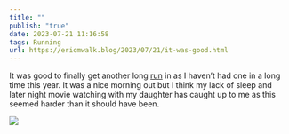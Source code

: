 ```yaml
---
title: ""
publish: "true"
date: 2023-07-21 11:16:58
tags: Running
url: https://ericmwalk.blog/2023/07/21/it-was-good.html
---
```


It was good to finally get another long [run](https://strava.com/activities/9493751406) in as I haven’t had one in a long time this year. It was a nice morning out but I think my lack of sleep and later night movie watching with my daughter has caught up to me as this seemed harder than it should have been.

![](https://ericmwalk.blog/uploads/2023/2a5cfabb1b.jpg)